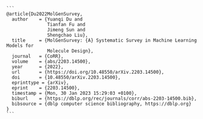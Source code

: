 ````
```
@article{Du2022MolGenSurvey,
  author    = {Yuanqi Du and
               Tianfan Fu and
               Jimeng Sun and
               Shengchao Liu},
  title     = {MolGenSurvey: {A} Systematic Survey in Machine Learning Models for
               Molecule Design},
  journal   = {CoRR},
  volume    = {abs/2203.14500},
  year      = {2022},
  url       = {https://doi.org/10.48550/arXiv.2203.14500},
  doi       = {10.48550/arXiv.2203.14500},
  eprinttype = {arXiv},
  eprint    = {2203.14500},
  timestamp = {Mon, 30 Jan 2023 15:29:03 +0100},
  biburl    = {https://dblp.org/rec/journals/corr/abs-2203-14500.bib},
  bibsource = {dblp computer science bibliography, https://dblp.org}
}
```
````

